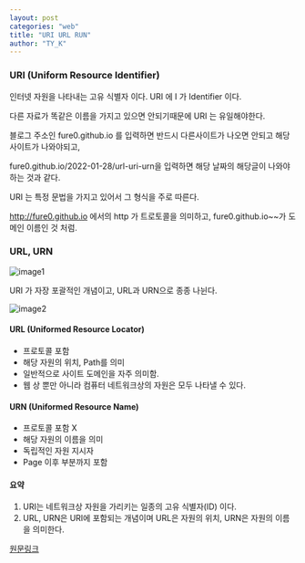 ```yaml
---
layout: post
categories: "web"
title: "URI URL RUN"
author: "TY_K"
---
```


### URI (Uniform Resource Identifier)

인터넷 자원을 나타내는 고유 식별자 이다. URI 에 I 가 Identifier 이다.

다른 자료가 똑같은 이름을 가지고 있으면 안되기때문에 URI 는 유일해야한다. 

블로그 주소인 fure0.github.io 를 입력하면 반드시 다른사이트가 나오면 안되고 해당 사이트가 나와야되고, 

fure0.github.io/2022-01-28/url-uri-urn을 입력하면 해당 날짜의 해당글이 나와야 하는 것과 같다.

URI 는 특정 문법을 가지고 있어서 그 형식을 주로 따른다.

http://fure0.github.io 에서의 http 가 트로토콜을 의미하고, fure0.github.io~~가 도메인 이름인 것 처럼.

### URL, URN

![image1](https://img1.daumcdn.net/thumb/R1280x0/?scode=mtistory2&fname=https%3A%2F%2Fblog.kakaocdn.net%2Fdn%2FcKinDc%2FbtqJluqPvKV%2FCbyGMlbq8U61RYH3n9xvW0%2Fimg.png)

URI 가 자장 포괄적인 개념이고, URL과 URN으로 종종 나뉜다.

![image2](https://img1.daumcdn.net/thumb/R1280x0/?scode=mtistory2&fname=https%3A%2F%2Fblog.kakaocdn.net%2Fdn%2FAkL2o%2FbtqJptEQJmu%2FomyDDiWIRr99BFKeVIpTt0%2Fimg.png)

#### URL (Uniformed Resource Locator)

* 프로토콜 포함
* 해당 자원의 위치, Path를 의미
* 일반적으로 사이트 도메인을 자주 의미함.
* 웹 상 뿐만 아니라 컴퓨터 네트워크상의 자원은 모두 나타낼 수 있다.

#### URN (Uniformed Resource Name)

* 프로토콜 포함 X
* 해당 자원의 이름을 의미
* 독립적인 자원 지시자
* Page 이후 부분까지 포함

#### 요약

1. URI는 네트워크상 자원을 가리키는 일종의 고유 식별자(ID) 이다.
2. URL, URN은 URI에 포함되는 개념이며 URL은 자원의 위치, URN은 자원의 이름을 의미한다. 

[원문링크][link1]

[link1]: https://programming119.tistory.com/194 "link1"
